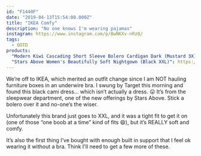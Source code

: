 ```yaml
---
id: "F1440F"
date: "2019-04-13T15:54:00.000Z"
title: "IKEA Comfy"
description: "No one knows I'm wearing pajamas"
instagram: https://www.instagram.com/p/BwNKXv-nRz8/
tags:
  - OOTD
products:
  "Modern Kiwi Cascading Short Sleeve Bolero Cardigan Dark (Mustard 3X)": https://www.amazon.com/exec/obidos/ASIN/B074NCTPR2/curvyandtrans-20
  "Stars Above Women's Beautifully Soft Nightgown (Black XXL)": https://www.target.com/p/women-s-beautifully-soft-nightgown-stars-above-153/-/A-54223389?preselect=54198731#lnk=sametab
---
```

We’re off to IKEA, which merited an outfit change since I am NOT hauling furniture boxes in an underwire bra. I swung by Target this morning and found this black cami dress... which isn’t actually a dress. 😛 It’s from the sleepwear department, one of the new offerings by Stars Above. Stick a bolero over it and no-one’s the wiser.

Unfortunately this brand just goes to XXL, and it was a tight fit to get it on (one of those “one boob at a time” kind of fits 😄), but it’s REALLY soft and comfy.

It’s also the first thing I’ve bought with enough built in support that I feel ok wearing it without a bra. Think I'll need to get a few more of these.
